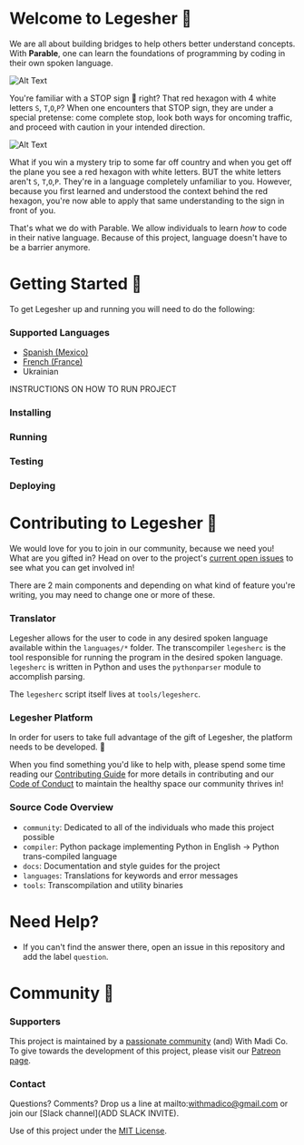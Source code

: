 # Welcome to Legesher 👋

We are all about building bridges to help others better understand concepts. With **Parable**, one can learn the foundations of programming by coding in their own spoken language.

![Alt Text](https://media.giphy.com/media/Kibopv5xV0hHy/giphy.gif)

You're familiar with a STOP sign 🔴 right? That red hexagon with 4 white letters `S`, `T`,`O`,`P`? When one encounters that STOP sign, they are under a special pretense: come complete stop, look both ways for oncoming traffic, and proceed with caution in your intended direction.

![Alt Text](https://media.giphy.com/media/3o6nUNR05ScpmwQSu4/giphy.gif)

What if you win a mystery trip to some far off country and when you get off the plane you see a red hexagon with white letters. BUT the white letters aren't `S`, `T`,`O`,`P`. They're in a language completely unfamiliar to you. However, because you first learned and understood the context behind the red hexagon, you're now able to apply that same understanding to the sign in front of you.

That's what we do with Parable. We allow individuals to learn _how_ to code in their native language. Because of this project, language doesn't have to be a barrier anymore.

# Getting Started 📍
To get Legesher up and running you will need to do the following:

### Supported Languages
- [Spanish (Mexico)](https://github.com/madipfaff/Legesher/tree/master/languages/spanish-mexico)
- [French (France)](https://github.com/madipfaff/Legesher/tree/master/languages/french-france)
- Ukrainian

INSTRUCTIONS ON HOW TO RUN PROJECT  
### Installing  
### Running  
### Testing  
### Deploying  

# Contributing to Legesher 🎁
We would love for you to join in our community, because we need you! What are you gifted in? Head on over to the project's [current open issues](https://github.com/madipfaff/Legesher/issues) to see what you can get involved in!  

There are 2 main components and depending on what kind of feature you're writing, you may need to change one or more of these.

### Translator
Legesher allows for the user to code in any desired spoken language available within the `languages/*` folder. The transcompiler `legesherc` is the tool responsible for running the program in the desired spoken language. `legesherc` is written in Python and uses the `pythonparser` module to accomplish parsing.

The `legesherc` script itself lives at `tools/legesherc`.


### Legesher Platform
In order for users to take full advantage of the gift of Legesher, the platform needs to be developed. 🎉

When you find something you'd like to help with, please spend some time reading our [Contributing Guide](https://github.com/madipfaff/Legesher/blob/master/CONTRIBUTING.md) for more details in contributing and our [Code of Conduct](https://github.com/madipfaff/Legesher/blob/master/CODE_OF_CONDUCT.md) to maintain the healthy space our community thrives in!

### Source Code Overview
- `community`: Dedicated to all of the individuals who made this project possible
- `compiler`: Python package implementing Python in English -> Python trans-compiled language
- `docs`: Documentation and style guides for the project
- `languages`: Translations for keywords and error messages
- `tools`: Transcompilation and utility binaries
# Need Help?
- If you can't find the answer there, open an issue in this repository and add the label `question`.

# Community :handshake:

### Supporters
This project is maintained by a [passionate community](https://github.com/madipfaff/Legesher/blob/master/community) (and) With Madi Co. To give towards the development of this project, please visit our [Patreon page](https://www.patreon.com/madiedgar).

### Contact
Questions? Comments? Drop us a line at mailto:withmadico@gmail.com or join our [Slack channel](ADD SLACK INVITE). 

Use of this project under the [MIT License](https://github.com/madipfaff/Legesher/blob/master/LICENSE).
